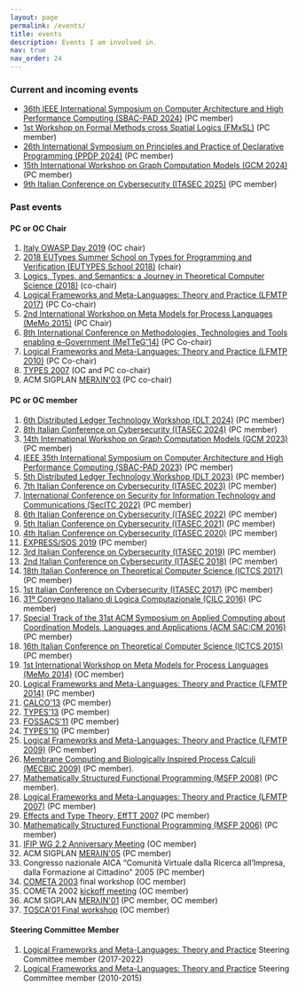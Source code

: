 ```yaml
---
layout: page
permalink: /events/
title: events
description: Events I am involved in.
nav: true
nav_order: 24
---
```

### Current and incoming events
- [36th IEEE International Symposium on Computer Architecture and High Performance Computing (SBAC-PAD 2024)](https://sites.google.com/ime.usp.br/sbac2024/) (PC member)
- [1st Workshop on Formal Methods cross Spatial Logics (FMxSL)](https://fmxsl24.github.io) (PC member)
- [26th International Symposium on Principles and Practice of Declarative Programming (PPDP 2024)](https://ppdp2024.github.io) (PC member)
- [15th International Workshop on Graph Computation Models (GCM 2024)](https://conf.researchr.org/home/staf-2024/gcm-2024) (PC member)
- [9th Italian Conference on Cybersecurity (ITASEC 2025)](https://www.itasec.it/) (PC member)


### Past events
#### PC or OC Chair
1. [Italy OWASP Day 2019](https://wiki.owasp.org/index.php/Italy_OWASP_Day_Udine_2019) (OC chair)
1. [2018 EUTypes Summer School on Types for Programming and Verification (EUTYPES School 2018)](https://sites.google.com/view/2018eutypesschool/home) (chair)
1. [Logics, Types, and Semantics: a Journey in Theoretical Computer Science (2018)](http://lts.dimi.uniud.it/) (co-chair)
1. [Logical Frameworks and Meta-Languages: Theory and Practice (LFMTP 2017)](http://lfmtp.org/workshops/2017/home.shtml) (PC Co-chair)
1. [2nd International Workshop on Meta Models for Process Languages (MeMo 2015)](http://discotec2015.inria.fr/memo-2015/) (PC Chair)
1. [8th International Conference on Methodologies, Technologies and Tools enabling e-Government (MeTTeG'14)](http://conferences.cs.unicam.it/metteg14/) (PC Co-chair)
1. [Logical Frameworks and Meta-Languages: Theory and Practice (LFMTP 2010)](http://lfmtp.org/workshops/2010/Site/Welcome.html) (PC Co-chair)
1. [TYPES 2007](/types07) (OC and PC co-chair)
1. ACM SIGPLAN [MERλIN'03](https://web.archive.org/web/20070620005050/http://merlin.dimi.uniud.it/merlin03/) (PC co-chair)


#### PC or OC member
1. [6th Distributed Ledger Technology Workshop (DLT 2024)](https://dlt2024.di.unito.it/) (PC member)
1. [8th Italian Conference on Cybersecurity (ITASEC 2024)](https://www.itasec.it/) (PC member)
1. [14th International Workshop on Graph Computation Models (GCM 2023)](https://conf.researchr.org/home/staf-2023/gcm-2023) (PC member)
1. [IEEE 35th International Symposium on Computer Architecture and High Performance Computing (SBAC-PAD 2023)](https://www.inf.pucrs.br/sbacpad2023/) (PC member)
1. [5th Distributed Ledger Technology Workshop (DLT 2023)](https://dltgroup.dmi.unipg.it/DLTWorkshop/dlt2023.html) (PC member)
1. [7th Italian Conference on Cybersecurity (ITASEC 2023)](https://www.itasec.it/) (PC member)
1. [International Conference on Security for Information Technology and Communications (SecITC 2022)](https://secitc.eu) (PC member)
1. [6th Italian Conference on Cybersecurity (ITASEC 2022)](https://2022.itasec.it/) (PC member)
1. [5th Italian Conference on Cybersecurity (ITASEC 2021)](https://2021.itasec.it/) (PC member)
1. [4th Italian Conference on Cybersecurity (ITASEC 2020)](https://2020.itasec.it/) (PC member)
1. [EXPRESS/SOS 2019](https://express-sos2019.cs.ru.nl) (PC member)
1. [3rd Italian Conference on Cybersecurity (ITASEC 2019)](https://2019.itasec.it/) (PC member)
1. [2nd Italian Conference on Cybersecurity (ITASEC 2018)](https://2018.itasec.it/) (PC member)
1. [18th Italian Conference on Theoretical Computer Science (ICTCS 2017)](http://ictcs2017.unina.it) (PC member)
1. [1st Italian Conference on Cybersecurity (ITASEC 2017)](http://2017.itasec.it/) (PC member)
1. [31º Convegno Italiano di Logica Computazionale (CILC 2016)](http://cilc2016.org) (PC member)
1. [Special Track of the 31st ACM Symposium on Applied Computing about Coordination Models, Languages and Applications (ACM
    SAC:CM 2016)](http://sac2016.apice.unibo.it) (PC member)
1. [16th Italian Conference on Theoretical Computer Science (ICTCS 2015)](http://ictcs2015.disia.unifi.it) (PC member)
1. [1st International Workshop on Meta Models for Process Languages (MeMo 2014)](http://www.itu.dk/research/models/wiki/index.php/MeMo2014/) (OC member)
1. [Logical Frameworks and Meta-Languages: Theory and Practice (LFMTP 2014)](http://complogic.cs.mcgill.ca/lfmtp14/) (PC member)
1. [CALCO'13](http://coalg.org/calco13/) (PC member)
1. [TYPES'13](http://www.irit.fr/TYPES2013/) (PC member)
1. [FOSSACS'11](http://www2.tcs.ifi.lmu.de/Konferenzen/FoSSaCS_2011) (PC member)
1. [TYPES'10](http://types10.mimuw.edu.pl/) (PC member)
1. [Logical Frameworks and Meta-Languages: Theory and Practice (LFMTP 2009)](http://workshops.inf.ed.ac.uk/lfmtp/) (PC member)
1. [Membrane Computing and Biologically Inspired Process Calculi (MECBIC 2009)](http://profs.info.uaic.ro/~mecbic/) (PC member).
1. [Mathematically Structured Functional Programming (MSFP 2008)](http://msfp.org.uk/) (PC member).
1. [Logical Frameworks and Meta-Languages: Theory and Practice (LFMTP 2007)](http://www.cs.mcgill.ca/~bpientka/lfmtp07/) (PC member)
1. [Effects and Type Theory, EffTT 2007](http://cs.ioc.ee/efftt/) (PC member)
1. [Mathematically Structured Functional Programming (MSFP 2006)](http://cs.ioc.ee/mpc-amast06/msfp/) (PC member)
1. [IFIP WG 2.2 Anniversary Meeting](/ifip06) (OC member)
1. ACM SIGPLAN [MERλIN'05](http://merlin.dimi.uniud.it) (PC member)
1. Congresso nazionale AICA “Comunità Virtuale dalla Ricerca all’Impresa, dalla Formazione al Cittadino” 2005 (PC member)
1. [COMETA 2003](http://cometa.dimi.uniud.it/cometa03/) final workshop (OC member)
1. COMETA 2002 [kickoff meeting](http://cometa.dimi.uniud.it/meetings/kickoff) (OC member)
1. ACM SIGPLAN [MERλIN'01](https://dblp.org/db/conf/merlin/merlin2001.html) (PC member, OC member)
1. [TOSCA'01 Final workshop](http://farfarello.dimi.uniud.it/tosca01/) (OC member)


#### Steering Committee Member
1. [Logical Frameworks and Meta-Languages: Theory and Practice](http://lfmtp.org/) Steering Committee member (2017-2022)
1. [Logical Frameworks and Meta-Languages: Theory and Practice](http://lfmtp.org/) Steering Committee member (2010-2015)
